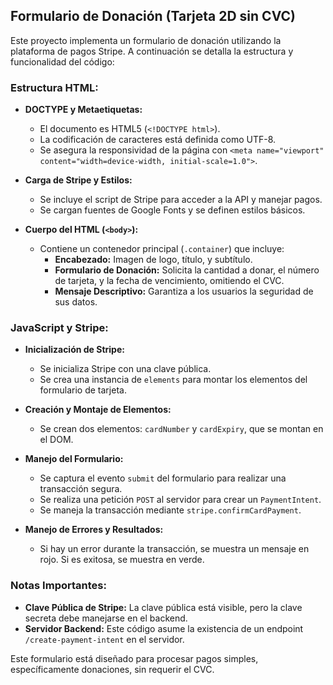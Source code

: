 ## Formulario de Donación (Tarjeta 2D sin CVC)

Este proyecto implementa un formulario de donación utilizando la plataforma de pagos Stripe. A continuación se detalla la estructura y funcionalidad del código:

### Estructura HTML:
- **DOCTYPE y Metaetiquetas:**
  - El documento es HTML5 (`<!DOCTYPE html>`).
  - La codificación de caracteres está definida como UTF-8.
  - Se asegura la responsividad de la página con `<meta name="viewport" content="width=device-width, initial-scale=1.0">`.

- **Carga de Stripe y Estilos:**
  - Se incluye el script de Stripe para acceder a la API y manejar pagos.
  - Se cargan fuentes de Google Fonts y se definen estilos básicos.

- **Cuerpo del HTML (`<body>`):**
  - Contiene un contenedor principal (`.container`) que incluye:
    - **Encabezado:** Imagen de logo, título, y subtítulo.
    - **Formulario de Donación:** Solicita la cantidad a donar, el número de tarjeta, y la fecha de vencimiento, omitiendo el CVC.
    - **Mensaje Descriptivo:** Garantiza a los usuarios la seguridad de sus datos.

### JavaScript y Stripe:
- **Inicialización de Stripe:**
  - Se inicializa Stripe con una clave pública.
  - Se crea una instancia de `elements` para montar los elementos del formulario de tarjeta.

- **Creación y Montaje de Elementos:**
  - Se crean dos elementos: `cardNumber` y `cardExpiry`, que se montan en el DOM.

- **Manejo del Formulario:**
  - Se captura el evento `submit` del formulario para realizar una transacción segura.
  - Se realiza una petición `POST` al servidor para crear un `PaymentIntent`.
  - Se maneja la transacción mediante `stripe.confirmCardPayment`.

- **Manejo de Errores y Resultados:**
  - Si hay un error durante la transacción, se muestra un mensaje en rojo. Si es exitosa, se muestra en verde.

### Notas Importantes:
- **Clave Pública de Stripe:** La clave pública está visible, pero la clave secreta debe manejarse en el backend.
- **Servidor Backend:** Este código asume la existencia de un endpoint `/create-payment-intent` en el servidor.

Este formulario está diseñado para procesar pagos simples, específicamente donaciones, sin requerir el CVC.
